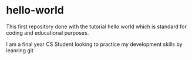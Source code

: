 # hello-world
This first repository done with the tutorial hello world which is standard for coding and educational purposes.

I am a final year CS Student looking to practice my development skills by leanring git
